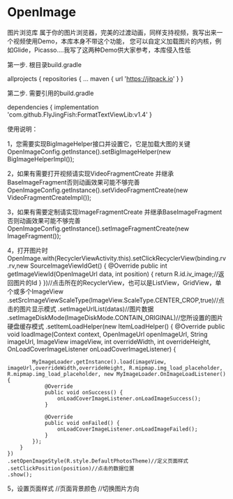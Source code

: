 # OpenImage
图片浏览库
属于你的图片浏览器，完美的过渡动画，同样支持视频，我写出来一个视频使用Demo，本库本身不带这个功能，
您可以自定义加载图片的内核，例如Glide，Picasso....我写了这两种Demo供大家参考，本库侵入性低

第一步. 根目录build.gradle 

allprojects { 
    repositories { 
      ... 
      maven { url 'https://jitpack.io'
    }
} 

第二步. 需要引用的build.gradle

dependencies {
    implementation 'com.github.FlyJingFish:FormatTextViewLib:v1.4'
}

使用说明：

1，您需要实现BigImageHelper接口并设置它，它是加载大图的关键
OpenImageConfig.getInstance().setBigImageHelper(new BigImageHelperImpl());

2，如果有需要打开视频请实现VideoFragmentCreate 并继承BaseImageFragment否则动画效果可能不够完善
OpenImageConfig.getInstance().setVideoFragmentCreate(new VideoFragmentCreateImpl());

3，如果有需要定制请实现ImageFragmentCreate 并继承BaseImageFragment否则动画效果可能不够完善
OpenImageConfig.getInstance().setImageFragmentCreate(new ImageFragment());

4，打开图片时
  OpenImage.with(RecyclerViewActivity.this).setClickRecyclerView(binding.rv.rv,new SourceImageViewIdGet() {
        @Override
        public int getImageViewId(OpenImageUrl data, int position) {
            return R.id.iv_image;//返回图片的Id
        }
    })//点击所在的RecyclerView，也可以是ListView，GridView，单个或多个ImageView
    .setSrcImageViewScaleType(ImageView.ScaleType.CENTER_CROP,true)//点击的图片显示模式
    .setImageUrlList(datas)//图片数据
    .setImageDiskMode(ImageDiskMode.CONTAIN_ORIGINAL)//您所设置的图片硬盘缓存模式
    .setItemLoadHelper(new ItemLoadHelper() {
        @Override
        public void loadImage(Context context, OpenImageUrl openImageUrl, String imageUrl, ImageView imageView, int overrideWidth, int overrideHeight, OnLoadCoverImageListener onLoadCoverImageListener) {

            MyImageLoader.getInstance().load(imageView, imageUrl,overrideWidth,overrideHeight, R.mipmap.img_load_placeholder, R.mipmap.img_load_placeholder, new MyImageLoader.OnImageLoadListener() {
                @Override
                public void onSuccess() {
                    onLoadCoverImageListener.onLoadImageSuccess();
                }

                @Override
                public void onFailed() {
                    onLoadCoverImageListener.onLoadImageFailed();
                }
            });
        }
    })
    .setOpenImageStyle(R.style.DefaultPhotosTheme)//定义页面样式
    .setClickPosition(position)//点击的数据位置
    .show();
5，设置页面样式
//页面背景颜色
<attr format="reference|color" name="openImage.background"/>
//切换图片方向
<attr format="enum" name="openImage.viewPager.orientation">
    <enum name="horizontal" value="0" />
    <enum name="vertical" value="1" />
</attr>
<attr format="dimension" name="openImage.indicator.marginStart"/>
<attr format="dimension" name="openImage.indicator.marginEnd"/>
<attr format="dimension" name="openImage.indicator.marginTop"/>
<attr format="dimension" name="openImage.indicator.marginBottom"/>
<attr format="dimension" name="openImage.indicator.marginLeft"/>
<attr format="dimension" name="openImage.indicator.marginRight"/>
<attr format="flags" name="openImage.indicator.gravity">
    <flag name="top" value="0x30" />
    <flag name="bottom" value="0x50" />
    <flag name="left" value="0x03" />
    <flag name="right" value="0x05" />
    <flag name="center_vertical" value="0x10" />
    <flag name="center_horizontal" value="0x01" />
    <flag name="center" value="0x11" />
    <flag name="start" value="0x00800003" />
    <flag name="end" value="0x00800005" />
</attr>
<attr format="enum" name="openImage.indicator.type">
    <enum name="text" value="0"/>
    <enum name="image" value="1"/>
</attr>
<attr format="reference" name="openImage.indicator.textFormat"/>
<attr format="reference|color" name="openImage.indicator.textColor"/>
<attr format="dimension" name="openImage.indicator.textSize"/>
<attr format="reference|color" name="openImage.indicator.imageRes"/>
<attr format="dimension" name="openImage.indicator.image.interval"/>
<attr format="enum" name="openImage.indicator.image.orientation">
    <enum name="horizontal" value="0" />
    <enum name="vertical" value="1" />
</attr>
<attr format="enum" name="openImage.statusBar.fontStyle">
    <enum name="light" value="0" />
    <enum name="dark" value="1" />
</attr>
